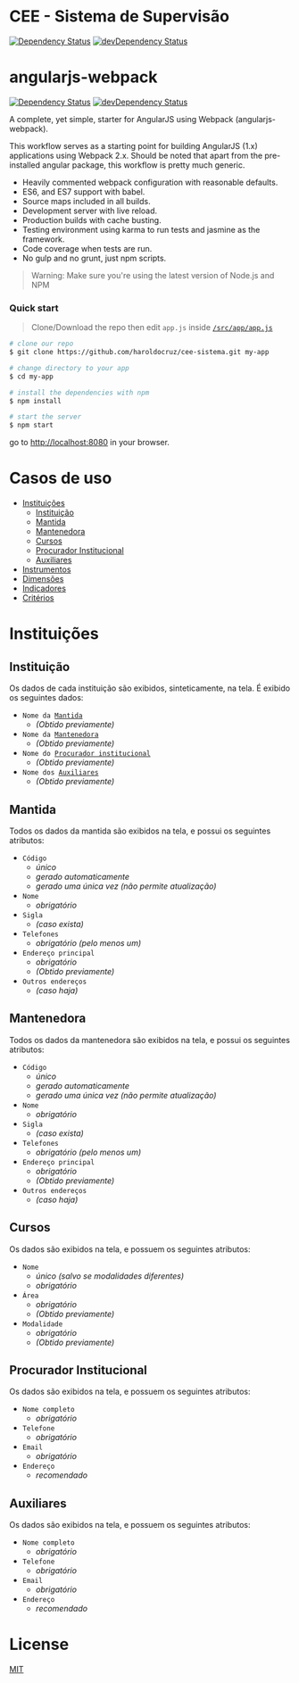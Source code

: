 
# CEE - Sistema de Supervisão
[![Dependency Status](https://david-dm.org/haroldocruz/angularjs-webpack/status.svg)](https://david-dm.org/haroldocruz/cee-sistema#info=dependencies) 
[![devDependency Status](https://david-dm.org/haroldocruz/cee-sistema/dev-status.svg)](https://david-dm.org/haroldocruz/cee-sistema#info=devDependencies)

# angularjs-webpack

[![Dependency Status](https://david-dm.org/preboot/angularjs-webpack/status.svg)](https://david-dm.org/preboot/angular-webpack#info=dependencies) [![devDependency Status](https://david-dm.org/preboot/angularjs-webpack/dev-status.svg)](https://david-dm.org/preboot/angularjs-webpack#info=devDependencies)

A complete, yet simple, starter for AngularJS using Webpack (angularjs-webpack).

This workflow serves as a starting point for building AngularJS (1.x) applications using Webpack 2.x. Should be noted that apart from the pre-installed angular package, this workflow is pretty much generic.

* Heavily commented webpack configuration with reasonable defaults.
* ES6, and ES7 support with babel.
* Source maps included in all builds.
* Development server with live reload.
* Production builds with cache busting.
* Testing environment using karma to run tests and jasmine as the framework.
* Code coverage when tests are run.
* No gulp and no grunt, just npm scripts.

>Warning: Make sure you're using the latest version of Node.js and NPM

### Quick start

> Clone/Download the repo then edit `app.js` inside [`/src/app/app.js`](/src/app/app.js)

```bash
# clone our repo
$ git clone https://github.com/haroldocruz/cee-sistema.git my-app

# change directory to your app
$ cd my-app

# install the dependencies with npm
$ npm install

# start the server
$ npm start
```

go to [http://localhost:8080](http://localhost:8080) in your browser.

# Casos de uso

* [Instituições](#instituições)
    * [Instituição](#Instituição)
    * [Mantida](#mantida)
    * [Mantenedora](#mantenedora)
    * [Cursos](#cursos)
    * [Procurador Institucional](#Procurador%20Institucional)
    * [Auxiliares](#Auxiliares)
* [Instrumentos](#Instrumentos)
* [Dimensões](#Dimensões)
* [Indicadores](#Indicadores)
* [Critérios](#Critérios)

# Instituições

## Instituição

Os dados de cada instituição são exibidos, sinteticamente, na tela. É exibido os seguintes dados:
* `Nome da `[`Mantida`](#mantida)
    * *(Obtido previamente)*
* `Nome da `[`Mantenedora`](#mantenedora)
    * *(Obtido previamente)*
* `Nome do `[`Procurador institucional`](#Procurador%20institucional)
    * *(Obtido previamente)*
* `Nome dos `[`Auxiliares`](#Auxiliares)
    * *(Obtido previamente)*

## Mantida

Todos os dados da mantida são exibidos na tela, e possui os seguintes atributos:
* `Código`
    * *único*
    * *gerado automaticamente*
    * *gerado uma única vez (não permite atualização)*
* `Nome`
    * *obrigatório*
* `Sigla`
    * *(caso exista)*
* `Telefones`
    * _obrigatório (pelo menos um)_
* `Endereço principal`
    * *obrigatório*
    * *(Obtido previamente)*
* `Outros endereços`
    * *(caso haja)*

## Mantenedora

Todos os dados da mantenedora são exibidos na tela, e possui os seguintes atributos:
* `Código`
    * *único*
    * *gerado automaticamente*
    * *gerado uma única vez (não permite atualização)*
* `Nome`
    * *obrigatório*
* `Sigla`
    * *(caso exista)*
* `Telefones`
    * _obrigatório (pelo menos um)_
* `Endereço principal`
    * *obrigatório*
    * *(Obtido previamente)*
* `Outros endereços`
    * *(caso haja)*

## Cursos

Os dados são exibidos na tela, e possuem os seguintes atributos:
* `Nome`
    * *único (salvo se modalidades diferentes)*
    * *obrigatório*
* `Área`
    * *obrigatório*
    * *(Obtido previamente)*
* `Modalidade`
    * *obrigatório*
    * *(Obtido previamente)*

## Procurador Institucional

Os dados são exibidos na tela, e possuem os seguintes atributos:
* `Nome completo`
    * *obrigatório*
* `Telefone`
    * *obrigatório*
* `Email`
    * *obrigatório*
* `Endereço`
    * *recomendado*

## Auxiliares

Os dados são exibidos na tela, e possuem os seguintes atributos:
* `Nome completo`
    * *obrigatório*
* `Telefone`
    * *obrigatório*
* `Email`
    * *obrigatório*
* `Endereço`
    * *recomendado*

# License

[MIT](/LICENSE)

